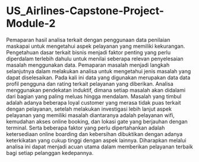 # US_Airlines-Capstone-Project-Module-2
  Pemaparan hasil analisa terkait dengan penggunaan data penilaian maskapai untuk mengetahui aspek pelayanan yang memiliki kekurangan. Pengetahuan dasar terkait bisnis menjadi faktor penting yang perlu diperdalam terlebih dahulu untuk menilai seberapa relevan penyelesaian masalah menggunakan data. Pemaparan masalah menjadi langkah selanjutnya dalam melakukan analisa untuk mengetahui jenis masalah yang dapat diselesaikan. Pada kali ini data yang digunakan merupakan data data profil pengguna dan rating terkait pelayanan yang diberikan. Analisa menggunakan pendekatan induktif, dimana setiap masalah akan didalami dari bagian yang paling meluas hingga mendalam. Masalah yang timbul adalah adanya beberapa loyal customer yang merasa tidak puas terkait dengan pelayanan, setelah melakukan investigasi lebih lanjut aspek pelayanan yang memiliki masalah diantaranya adalah pelayanan wifi, kemudahan akses online booking, dan lokasi gate yang berjauhan dengan terminal. Serta beberapa faktor yang perlu dipertahankan adalah ketersediaan online boarding dan kebersihan dibuktikan dengan adanya keterkikatan yang cukup tinggi dengan aspek lainnya. Diharapkan melalui analisa ini dapat menjadi acuan utama dalam memberikan pelayanan terbaik bagi setiap pelanggan kedepannya. 
